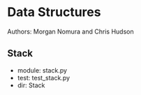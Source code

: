 # Data Structures
Authors: Morgan Nomura and Chris Hudson

## Stack
- module: stack.py
- test: test_stack.py
- dir: Stack
